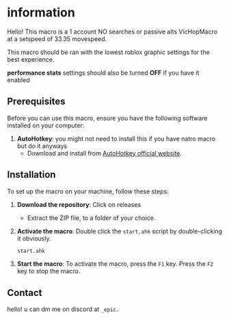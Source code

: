# information
Hello! This macro is a 1 account NO searches or passive alts VicHopMacro at a setspeed of 33.35 movespeed. 

This macro should be ran with the lowest roblox graphic settings for the best experience.

**performance stats** settings should also be turned **OFF** if you have it enabled


## Prerequisites

Before you can use this macro, ensure you have the following software installed on your computer:

1. **AutoHotkey**: you might not need to install this if you have natro macro but do it anyways
   - Download and install from [AutoHotkey official website](https://www.autohotkey.com/download/ahk-v2.exe).



## Installation

To set up the macro on your machine, follow these steps:

1. **Download the repository**: Click on releases
   - Extract the ZIP file, to a folder of your choice.

2. **Activate the macro**: Double click the `start.ahk` script by double-clicking it obviously.
   ```sh
   start.ahk
   ```

3. **Start the macro**: To activate the macro, press the ``` F1 ``` key. Press the ``` F2 ``` key to stop the macro.


## Contact

hello! u can dm me on discord at ``` _epic. ``` 
